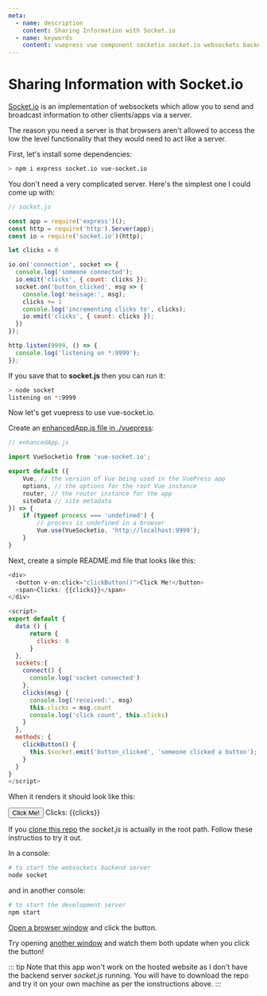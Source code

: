 ```yaml
---
meta:
  - name: description
    content: Sharing Information with Socket.io
  - name: keywords
    content: vuepress vue component socketio socket.io websockets backend
---
```

# Sharing Information with Socket.io

[Socket.io](https://socket.io/) is an implementation of websockets which allow you to send and broadcast information to other clients/apps via a server.

The reason you need a server is that browsers aren't allowed to access the low the level functionality that they would need to act like a server.

First, let's install some dependencies:

```bash
> npm i express socket.io vue-socket.io
```

You don't need a very complicated server. Here's the simplest one I could come up with:

```js
// socket.js

const app = require('express')();
const http = require('http').Server(app);
const io = require('socket.io')(http);

let clicks = 0

io.on('connection', socket => {
  console.log('someone connected');
  io.emit('clicks', { count: clicks });
  socket.on('button_clicked', msg => {
    console.log('message:', msg);
    clicks += 1
    console.log('incrementing clicks to', clicks);
    io.emit('clicks', { count: clicks });
  })
});

http.listen(9999, () => {
  console.log('listening on *:9999');
});
```

If you save that to __socket.js__ then you can run it:

```bash
> node socket
listening on *:9999
```

Now let's get vuepress to use vue-socket.io. 

Create an [enhancedApp.js file in ./vuepress](https://vuepress.vuejs.org/guide/custom-themes.html#app-level-enhancements):

```js
// enhancedApp.js

import VueSocketio from 'vue-socket.io';

export default ({
    Vue, // the version of Vue being used in the VuePress app
    options, // the options for the root Vue instance
    router, // the router instance for the app
    siteData // site metadata
}) => {
    if (typeof process === 'undefined') { 
        // process is undefined in a browser 
        Vue.use(VueSocketio, 'http://localhost:9999');
    }
}
```

Next, create a simple README.md file that looks like this:

```js
<div>
  <button v-on:click="clickButton()">Click Me!</button>
  <span>Clicks: {{clicks}}</span>
</div>

<script>
export default {
  data () {
      return {
        clicks: 0
      }
  },
  sockets:{
    connect() {
      console.log('socket connected')
    },
    clicks(msg) {
      console.log('received:', msg)
      this.clicks = msg.count
      console.log('click count', this.clicks)
    }
  },
  methods: {
    clickButton() {
      this.$socket.emit('button_clicked', 'someone clicked a button');
    }
  }
}
</script>
```

When it renders it should look like this:

<div>
  <button v-on:click="clickButton()">Click Me!</button>
  <span>Clicks: {{clicks}}</span>
</div>

<script>
export default {
  data () {
      return {
        clicks: 0
      }
  },
  sockets:{
    connect() {
      console.log('socket connected')
    },
    clicks(msg) {
      console.log('received:', msg)
      this.clicks = msg.count
      console.log('click count', this.clicks)
    }
  },
  methods: {
    clickButton() {
        this.$socket.emit('button_clicked', 'someone clicked a button');
    }
  }
}
</script>

If you [clone this repo](https://github.com/colwilson/vuepress-examples) the _socket.js_ is actually in the root path. Follow these instructios to try it out. 

In a console:
```sh
# to start the websockets backend server
node socket
```
and in another console:

```sh
# to start the development server
npm start
```

[Open a browser window](http://localhost:8080/demos/socket-io/) and click the button.

Try opening [another window](http://localhost:8080/demos/socket-io/) and watch them both update when you click the button!

::: tip
Note that this app won't work on the hosted website as I don't have the backend server _socket.js_ running. You will have to download the repo and try it on your own machine as per the ionstructions above.
:::